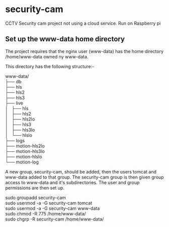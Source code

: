 # security-cam
CCTV Security cam project not using a cloud service. Run on Raspberry pi

## Set up the www-data home directory
The project requires that the nginx user (www-data) has the home directory /home/www-data owned ny www-data.

This directory has the following structure:-

www-data/  
├── db  
├── hls  
├── hls2  
├── hls3  
├── live  
│   ├── hls  
│   ├── hls2  
│   ├── hls2lo  
│   ├── hls3  
│   ├── hls3lo  
│   └── hlslo  
├── logs  
├── motion-hls2lo  
├── motion-hls3lo  
├── motion-hlslo  
└── motion-log

A new group, security-cam, should be added, then the users tomcat and www-data added to that group. 
The security-cam group is then given group access to www-data and it's subdirectories. The user and group permissions are then set up.

 sudo groupadd security-cam  
 sudo usermod -a -G security-cam tomcat  
 sudo usermod -a -G security-cam www-data  
 sudo chmod -R 775 /home/www-data/  
 sudo chgrp -R security-cam /home/www-data/  
